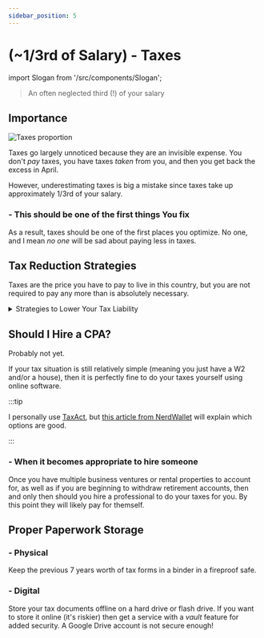 ```yaml
---
sidebar_position: 5
---
```


# (~1/3rd of Salary) - Taxes 

import Slogan from '/src/components/Slogan';

>An often neglected third (!) of your salary

## Importance

![Taxes proportion](/img/taxes-proportion.svg)

Taxes go largely unnoticed because they are an invisible expense. You don't *pay* taxes, you have taxes *taken* from you, and then you get back the excess in April. 

However, underestimating taxes is big a mistake since taxes take up approximately 1/3rd of your salary.

### - This should be one of the first things You fix

As a result, taxes should be one of the first places you optimize. No one, and I mean *no one* will be sad about paying less in taxes.

## Tax Reduction Strategies

Taxes are the price you have to pay to live in this country, but you are not required to pay any more than is absolutely necessary. 

<details>
  <summary>Strategies to Lower Your Tax Liability</summary>

- Fix your W-4 form at work so only the *bare minimum* is withheld.
- Invest in [Real Estate.](/investing/real-estate.md) 
- Have kids! (If you're ready)
- Move to a state with no income tax.

<details>
  <summary>States With No Income Tax</summary>

- Alaska
- Florida
- Nevada
- South Dakota
- Texas
- Washington
- Wyoming
- Tennessee
- New Hampshire 
>Although Tennessee and New Hampshire do not charge income tax, they do tax dividend income from investments.

</details>

</details>

## Should I Hire a CPA?

Probably not yet.

If your tax situation is still relatively simple (meaning you just have a W2 and/or a house), then it is perfectly fine to do your taxes yourself using online software.

:::tip

I personally use [TaxAct](https://www.taxact.com/), but [this article from NerdWallet](https://www.nerdwallet.com/article/taxes/best-tax-software) will explain which options are good.

:::

### - When it becomes appropriate to hire someone

Once you have multiple business ventures or rental properties to account for, as well as if you are beginning to withdraw retirement accounts, then and only then should you hire a professional to do your taxes for you. By this point they will likely pay for themself.

## Proper Paperwork Storage

### - Physical

Keep the previous 7 years worth of tax forms in a binder in a fireproof safe.

### - Digital

Store your tax documents offline on a hard drive or flash drive. If you want to store it online (it's riskier) then get a service with a *vault* feature for added security. A Google Drive account is not secure enough!

<Slogan/>